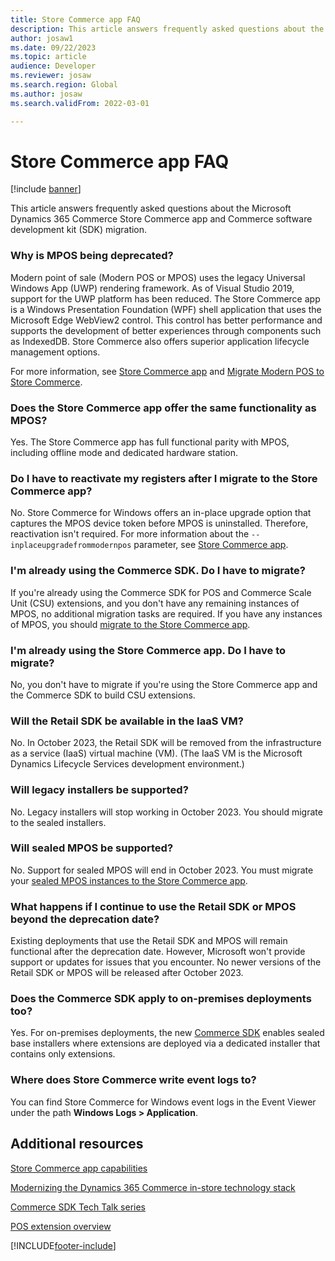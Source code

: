 ```yaml
---
title: Store Commerce app FAQ
description: This article answers frequently asked questions about the Microsoft Dynamics 365 Commerce Store Commerce app and Commerce SDK migration.
author: josaw1
ms.date: 09/22/2023
ms.topic: article
audience: Developer
ms.reviewer: josaw
ms.search.region: Global
ms.author: josaw
ms.search.validFrom: 2022-03-01

---
```


# Store Commerce app FAQ

[!include [banner](../includes/banner.md)]

This article answers frequently asked questions about the Microsoft Dynamics 365 Commerce Store Commerce app and Commerce software development kit (SDK) migration.

### Why is MPOS being deprecated?

Modern point of sale (Modern POS or MPOS) uses the legacy Universal Windows App (UWP) rendering framework. As of Visual Studio 2019, support for the UWP platform has been reduced. The Store Commerce app is a Windows Presentation Foundation (WPF) shell application that uses the Microsoft Edge WebView2 control. This control has better performance and supports the development of better experiences through components such as IndexedDB. Store Commerce also offers superior application lifecycle management options.

For more information, see [Store Commerce app](store-commerce.md) and [Migrate Modern POS to Store Commerce](pos-extension/migrate-mpos-store-commerce.md).

### Does the Store Commerce app offer the same functionality as MPOS?

Yes. The Store Commerce app has full functional parity with MPOS, including offline mode and dedicated hardware station.

### Do I have to reactivate my registers after I migrate to the Store Commerce app?

No. Store Commerce for Windows offers an in-place upgrade option that captures the MPOS device token before MPOS is uninstalled. Therefore, reactivation isn't required. For more information about the `--inplaceupgradefrommodernpos` parameter, see [Store Commerce app](store-commerce.md).

### I'm already using the Commerce SDK. Do I have to migrate?

If you're already using the Commerce SDK for POS and Commerce Scale Unit (CSU) extensions, and you don't have any remaining instances of MPOS, no additional migration tasks are required. If you have any instances of MPOS, you should [migrate to the Store Commerce app](pos-extension/migrate-mpos-store-commerce.md).

### I'm already using the Store Commerce app. Do I have to migrate?

No, you don't have to migrate if you're using the Store Commerce app and the Commerce SDK to build CSU extensions.

### Will the Retail SDK be available in the IaaS VM?

No. In October 2023, the Retail SDK will be removed from the infrastructure as a service (IaaS) virtual machine (VM). (The IaaS VM is the Microsoft Dynamics Lifecycle Services development environment.)

### Will legacy installers be supported?

No. Legacy installers will stop working in October 2023. You should migrate to the sealed installers.

### Will sealed MPOS be supported?

No. Support for sealed MPOS will end in October 2023. You must migrate your [sealed MPOS instances to the Store Commerce app](pos-extension/migrate-mpos-store-commerce.md).

### What happens if I continue to use the Retail SDK or MPOS beyond the deprecation date?

Existing deployments that use the Retail SDK and MPOS will remain functional after the deprecation date. However, Microsoft won't provide support or updates for issues that you encounter. No newer versions of the Retail SDK or MPOS will be released after October 2023.

### Does the Commerce SDK apply to on-premises deployments too?

Yes. For on-premises deployments, the new [Commerce SDK](retail-sdk/migrate-commerce-sdk.md) enables sealed base installers where extensions are deployed via a dedicated installer that contains only extensions.

### Where does Store Commerce write event logs to?

You can find Store Commerce for Windows event logs in the Event Viewer under the path **Windows Logs \> Application**.    

## Additional resources

[Store Commerce app capabilities](../store-commerce-capabilities.md)

[Modernizing the Dynamics 365 Commerce in-store technology stack](https://www.microsoft.com/download/details.aspx?id=103896)

[Commerce SDK Tech Talk series](https://community.dynamics.com/blogs/post/?postid=a7ae4e0b-3af0-48a0-8943-9ee9d0f941c6)

[POS extension overview](pos-extension/pos-extension-overview.md)

[!INCLUDE[footer-include](../../includes/footer-banner.md)]
